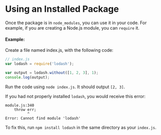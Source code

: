 # Using an Installed Package

Once the package is in `node_modules`, you can use it in your code. For example, if you
are creating a Node.js module, you can `require` it.

#### Example:

Create a file named index.js, with the following code:

```javascript
// index.js
var lodash = require('lodash');

var output = lodash.without([1, 2, 3], 1);
console.log(output);
```

Run the code using `node index.js`. It should output `[2, 3]`.

If you had not properly installed `lodash`, you would receive this error:

```
module.js:340
    throw err;
          ^
Error: Cannot find module 'lodash'
```

To fix this, run `npm install lodash` in the same directory as your `index.js`.
